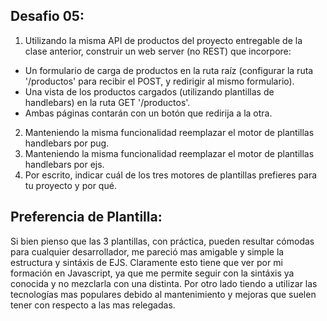## Desafio 05:

1) Utilizando la misma API de productos del proyecto entregable de la clase anterior, construir un web server (no REST) que incorpore:
- Un formulario de carga de productos en la ruta raíz (configurar la ruta '/productos' para recibir el POST, y redirigir al mismo formulario).
- Una vista de los productos cargados (utilizando plantillas de handlebars) en la ruta GET '/productos'.
- Ambas páginas contarán con un botón que redirija a la otra.

2) Manteniendo la misma funcionalidad reemplazar el motor de plantillas handlebars por pug.
3) Manteniendo la misma funcionalidad reemplazar el motor de plantillas handlebars por ejs.
4) Por escrito, indicar cuál de los tres motores de plantillas prefieres para tu proyecto y por qué.


## Preferencia de Plantilla:
Si bien pienso que las 3 plantillas, con práctica, pueden resultar cómodas para cualquier desarrollador, me pareció mas amigable y simple la estructura y sintáxis de EJS. 
Claramente esto tiene que ver por mi formación en Javascript, ya que me permite seguir con la sintáxis ya conocida y no mezclarla con una distinta. 
Por otro lado tiendo a utilizar las tecnologías mas populares debido al mantenimiento y mejoras que suelen tener con respecto a las mas relegadas.
